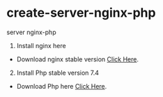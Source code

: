 # create-server-nginx-php
server nginx-php
1. Install nginx here
  * Download nginx stable version [Click Here](http://nginx.org/en/download.html).


2. Install Php stable version 7.4
  * Download Php here [Click Here](https://windows.php.net/download/).
    ```



